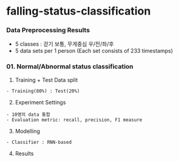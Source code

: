 # falling-status-classification
### Data Preprocessing Results
  - 5 classes : 걷기 보통, 무게중심 우/전/좌/후
  - 5 data sets per 1 person (Each set consists of 233 timestamps) 
  
### 01. Normal/Abnormal status classification 
  1. Training + Test Data split 
    
    - Training(80%) : Test(20%)
  2. Experiment Settings
    
    - 10명의 data 통합
    - Evaluation metric: recall, precision, F1 measure
  3. Modelling
    
    - Classifier : RNN-based
    
  4. Results
